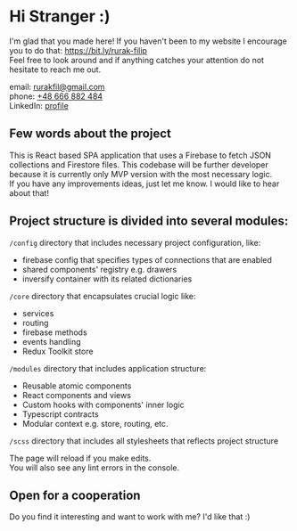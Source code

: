 # Hi Stranger :)

I'm glad that you made here! If you haven't been to my website I encourage you to do that: https://bit.ly/rurak-filip<br/>
Feel free to look around and if anything catches your attention do not hesitate to reach me out.

email: [rurakfil@gmail.com](mailto:rurakfil@gmail.com)<br/>
phone: [+48 666 882 484](tel:+48666882484)<br/>
LinkedIn: [profile](https://www.linkedin.com/in/filip-rurak-6a7685169/)

## Few words about the project

This is React based SPA application that uses a Firebase to fetch JSON collections and Firestore files.
This codebase will be further developer because it is currently only MVP version with the most necessary logic.<br/>
If you have any improvements ideas, just let me know. I would like to hear about that!

## Project structure is divided into several modules:

`/config` directory that includes necessary project configuration, like:
- firebase config that specifies types of connections that are enabled
- shared components' registry e.g. drawers
- inversify container with its related dictionaries

`/core` directory that encapsulates crucial logic like:
- services
- routing
- firebase methods
- events handling
- Redux Toolkit store

`/modules` directory that includes application structure:
- Reusable atomic components
- React components and views
- Custom hooks with components' inner logic
- Typescript contracts
- Modular context e.g. store, routing, etc.

`/scss` directory that includes all stylesheets that reflects project structure

The page will reload if you make edits.\
You will also see any lint errors in the console.

## Open for a cooperation

Do you find it interesting and want to work with me? I'd like that :)
